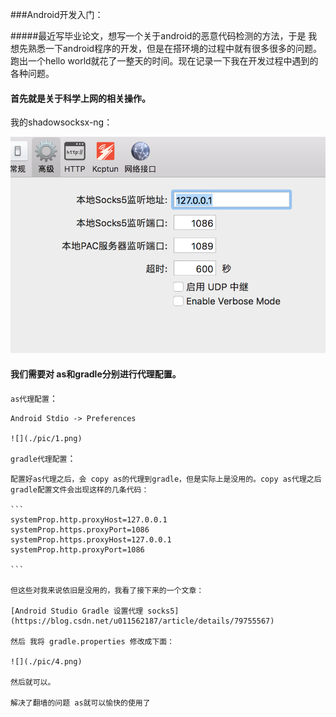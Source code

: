 ###Android开发入门：
	
#####最近写毕业论文，想写一个关于android的恶意代码检测的方法，于是 我想先熟悉一下android程序的开发，但是在搭环境的过程中就有很多很多的问题。跑出一个hello world就花了一整天的时间。现在记录一下我在开发过程中遇到的各种问题。

#### 首先就是关于科学上网的相关操作。
   
   我的shadowsocksx-ng：
 
   ![](./pic/3.png)
   
 
#### 我们需要对 as和gradle分别进行代理配置。
   
   `as代理配置`：
    
    Android Stdio -> Preferences 
    
    ![](./pic/1.png)
    
   `gradle代理配置`：
   
    配置好as代理之后，会 copy as的代理到gradle，但是实际上是没用的。copy as代理之后 gradle配置文件会出现这样的几条代码：
    
    ```
    systemProp.http.proxyHost=127.0.0.1
    systemProp.https.proxyPort=1086
    systemProp.https.proxyHost=127.0.0.1
    systemProp.http.proxyPort=1086
    
    ``` 
    
    但这些对我来说依旧是没用的，我看了接下来的一个文章：
    
    [Android Studio Gradle 设置代理 socks5](https://blog.csdn.net/u011562187/article/details/79755567)    
    
    然后 我将 gradle.properties 修改成下面：
    
    ![](./pic/4.png)
    
    然后就可以。
    
    解决了翻墙的问题 as就可以愉快的使用了
    
    
    
